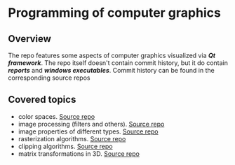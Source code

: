 # Programming of computer graphics
## Overview
The repo features some aspects of computer graphics visualized via ***Qt framework***. The repo itself doesn't contain commit history, 
but it do contain ***reports*** and ***windows executables***. Commit history can be found in the corresponding source repos  
## Covered topics
* color spaces. [Source repo](https://github.com/nikita-kasinski/colors)
* image processing (filters and others). [Source repo](https://github.com/nikita-kasinski/image-proccessing)
* image properties of different types. [Source repo](https://github.com/nikita-kasinski/image-info)
* rasterization algorithms. [Source repo](https://github.com/nikita-kasinski/rasterisation)
* clipping algorithms. [Source repo](https://github.com/nikita-kasinski/clipping)
* matrix transformations in 3D. [Source repo](https://github.com/nikita-kasinski/transformations3D)
